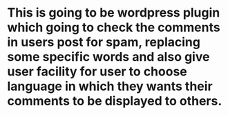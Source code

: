 This is going to be wordpress plugin which going to check the comments in users post for spam,
replacing some specific words and also give user facility for user to choose language in which 
they wants their comments to be displayed to others.
=================
